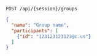 ```http request
POST /api/{session}/groups
```
```json { title="Body" }
{
  "name": "Group name",
  "participants": [
    {"id": "123123123123@c.us"}
  ]
}
```